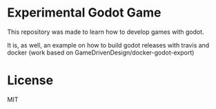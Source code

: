 # Experimental Godot Game

This repository was made to learn how to develop games with godot.

It is, as well, an example on how to build godot releases with travis and docker (work based on GameDrivenDesign/docker-godot-export)

# License

MIT
